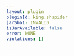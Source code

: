 ```yaml
---
layout: plugin
pluginId: king.shspider
jarSha1: INVALID
isJarAvailable: false
error: NONE
violations: []

---
```

